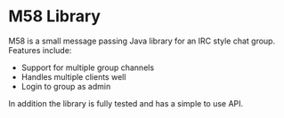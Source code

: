 # M58 Library
M58 is a small message passing Java library for an IRC style chat group. Features include:

* Support for multiple group channels
* Handles multiple clients well
* Login to group as admin

In addition the library is fully tested and has a simple to use API.
